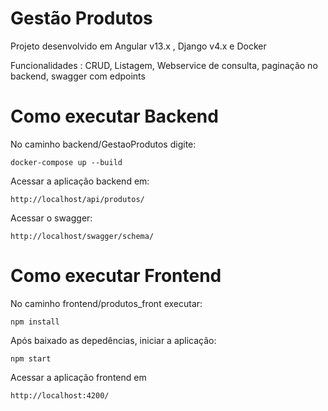 # Gestão Produtos
Projeto desenvolvido em Angular v13.x , Django v4.x e Docker

Funcionalidades : CRUD, Listagem, Webservice de consulta, paginação no backend, swagger com edpoints

# Como executar Backend
No caminho backend/GestaoProdutos digite:
```
docker-compose up --build
```

Acessar a aplicação backend em:

```
http://localhost/api/produtos/
```

Acessar o swagger:
```
http://localhost/swagger/schema/
```

# Como executar Frontend
No caminho frontend/produtos_front executar:
```
npm install
```
Após baixado as depedências, iniciar a aplicação:

```
npm start
```

Acessar a aplicação frontend em 

```
http://localhost:4200/
```
